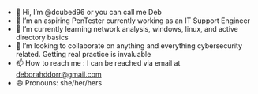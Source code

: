 - 👋 Hi, I’m @dcubed96 or you can call me Deb
- 👀 I’m an aspiring PenTester currently working as an IT Support Engineer
- 🌱 I’m currently learning network analysis, windows, linux, and active directory basics
- 💞️ I’m looking to collaborate on anything and everything cybersecurity related. Getting real practice is invaluable
- 📫 How to reach me : I can be reached via email at deborahddorr@gmail.com
- 😄 Pronouns: she/her/hers

<!---
dcubed96/dcubed96 is a ✨ special ✨ repository because its `README.md` (this file) appears on your GitHub profile.
You can click the Preview link to take a look at your changes.
--->
